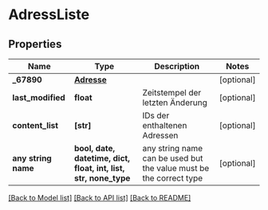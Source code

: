 # AdressListe


## Properties
Name | Type | Description | Notes
------------ | ------------- | ------------- | -------------
**_67890** | [**Adresse**](Adresse.md) |  | [optional] 
**last_modified** | **float** | Zeitstempel der letzten Änderung | [optional] 
**content_list** | **[str]** | IDs der enthaltenen Adressen | [optional] 
**any string name** | **bool, date, datetime, dict, float, int, list, str, none_type** | any string name can be used but the value must be the correct type | [optional]

[[Back to Model list]](../README.md#documentation-for-models) [[Back to API list]](../README.md#documentation-for-api-endpoints) [[Back to README]](../README.md)


